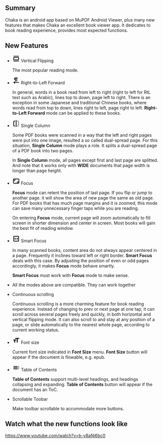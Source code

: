 ## Summary
Chaka is an android app based on MuPDF Android Viewer, plus many new features that makes Chaka an excellent book viewer app. It dedicates to book reading experience, provides most expected functions.

## New Features
- <img src="resources/flip_vertical.png"> Vertical Flipping

  The most popular reading mode.

- <img src="resources/text_left.png"> Right-to-Left Forward

  In general, words in a book read from left to right (right to left for RtL text such as Arabic), lines top to down, page left to right. There is an exception in some Japanese and traditional Chinese books, where words read from top to down, lines right to left, page right to left. **Right-to-Left Forward** mode can be applied to these books.

- <img src="resources/single_column.png"> Single Column

  Some PDF books were scanned in a way that the left and right pages were put into one image, resulted a so called dual-spread page. For this situation, **Single Column** mode plays a role. It splits a dual-spread page of a PDF book into two pages.

  In **Single Column** mode, all pages except first and last page are splitted. And note that it works only with **WIDE** documents that page width is longer than page height.

- <img src="resources/focus.png"> Focus

  **Focus** mode can retent the position of last page. If you flip or jump to another page. it will show the area of new page the same as old page. For PDF books that has much page margins and it is zoomed, this mode can save many unnecessary finger taps while you are reading.

  On entering **Focus** mode, current page will zoom automatically to fill screen in shorter dimension and center in screen. Most books will gain the best fit of reading window.

- <img src="resources/smart_focus.png"> Smart Focus

  In many scanned books, content area do not always appear centered in a page. Frequently it inclines toward left or right border. **Smart Focus** deals with this case. By adjusting the position of even or odd pages accordingly, it makes **Focus** mode behave smartly.

  **Smart Focus** must work with **Focus** mode to make sense.

- All the modes above are compatible. They can work together

- Continuous scrolling

  Continuous scrolling is a more charming feature for book reading experience. Instead of changing to prev or next page at one tap, it can scroll across several pages freely and quickly, in both horizontal and vertical flipping mode. It can also scroll to and stay at any position of a page, or slide automatically to the nearest whole page, according to current working status.

- <img src="resources/format.png"> Font size

  Current font size indicated in **Font Size** menu. **Font Size** button will appear if the document is flowable, e.g. epub.

- <img src="resources/toc.png"> Table of Contents

  **Table of Contents** support multi-level headings, and headings collapsing and expanding. **Table of Contents** button will appear if the document has an ToC.

- Scrollable Toobar

  Make toolbar scrollable to accommodate more buttons.

## Watch what the new functions look like
<a src="https://www.youtube.com/watch?v=b-v8aNi6bc0">https://www.youtube.com/watch?v=b-v8aNi6bc0</a>
